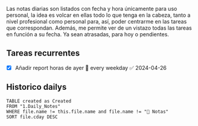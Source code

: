
Las notas diarias son listados con fecha y hora únicamente para uso personal, la idea es volcar en ellas todo lo que tenga en la cabeza, tanto a nivel profesional como personal para, así, poder centrarme en las tareas que correspondan. Además, me permite ver de un vistazo todas las tareas en función a su fecha. Ya sean atrasadas, para hoy o pendientes.

## Tareas recurrentes

- [x] Añadir report horas de ayer 🔁 every weekday ✅ 2024-04-26

## Historico dailys

```dataview
TABLE created as Created
FROM "1.Daily_Notes"
WHERE file.name != this.file.name and file.name != "📝 Notas"
SORT file.cday DESC
```
